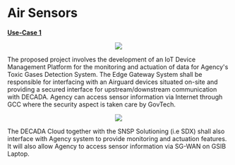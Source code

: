 # Air Sensors

**<u>Use-Case 1</u>**

<div align=center>
<img src="./images/usecase/airsensor_uc1.png"/>
</div>

The proposed project involves the development of an IoT Device Management Platform for the monitoring and actuation of data for Agency's Toxic Gases Detection System. The Edge Gateway System shall be responsible for interfacing with an Airguard devices situated on-site and providing a secured interface for upstream/downstream communication with DECADA.  Agency can access sensor information via Internet through GCC where the security aspect is taken care by GovTech.

<div align=center>
<img src="./images/usecase/uc2.png"/>
</div>

The DECADA Cloud together with the SNSP Solutioning (i.e SDX) shall also interface with Agency system to provide monitoring and actuation features. It will also allow Agency to access sensor information via SG-WAN on GSIB Laptop.